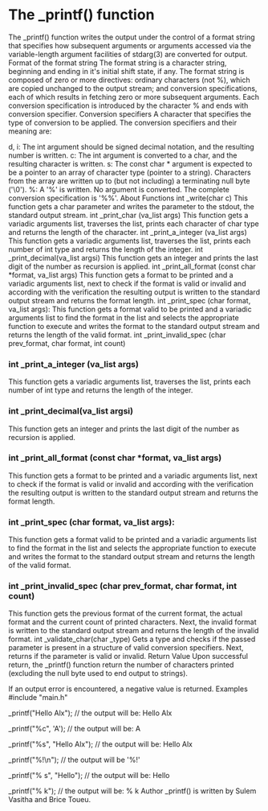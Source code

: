 # The _printf() function

The  _printf() function writes the output under the control of a format string that specifies how subsequent arguments or arguments accessed via the variable-length argument facilities of stdarg(3) are converted for output.
Format of the format string
The format string is a character string, beginning and ending in it's initial shift state, if any. The format string is composed of zero or more directives: ordinary characters (not %), which are copied unchanged to the output stream; and conversion specifications, each of which results in fetching zero or more subsequent arguments. Each conversion specification is introduced by the character % and ends with conversion specifier.
Conversion specifiers
A character that specifies the type of conversion to be applied. The conversion specifiers and their meaning are:

d, i: The int argument should be signed decimal notation, and the resulting number is written.
c: The int argument is converted to a char, and the resulting character is written.
s: The const char * argument is expected to be a pointer to an array of character type (pointer to a string). Characters from the array are written up  to  (but not including) a terminating null byte ('\0').
%: A '%' is written. No argument is converted. The complete conversion specification is '%%'.
About Functions
int _write(char c)
This function gets a char parameter and writes the parameter to the stdout, the standard output stream.
int _print_char (va_list args)
This function gets a variadic arguments list, traverses the list, prints each character of char type and returns the length of the character.
int _print_a_integer (va_list args)
This function gets a variadic arguments list, traverses the list, prints each number of int type and returns the length of the integer.
int _print_decimal(va_list argsi)
This function gets an integer and prints the last digit of the number as recursion is applied.
int _print_all_format (const char *format, va_list args)
This function gets a format to be printed and a variadic arguments list, next to check if the format is valid or invalid and according with the verification the resulting output is written to the standard output stream and returns the format length.
int _print_spec (char format, va_list args):
This function gets a format valid to be printed and a variadic arguments list to find the format in the list and selects the appropriate function to execute and writes the format to the standard output stream and returns the length of the valid format.
int _print_invalid_spec (char prev_format, char format, int count)

### int _print_a_integer (va_list args)
This function gets a variadic arguments list, traverses the list, prints each number of int type and returns the length of the integer.

### int _print_decimal(va_list argsi)
This function gets an integer and prints the last digit of the number as recursion is applied.

### int _print_all_format (const char *format, va_list args)
This function gets a format to be printed and a variadic arguments list, next to check if the
format is valid or invalid and according with the verification the resulting output is written to the standard output stream and returns the format length.

### int _print_spec (char format, va_list args):
This function gets a format valid to be printed and a variadic arguments list to find the format in the
list and selects the appropriate function to execute and writes the format to the standard output stream and returns the length of the valid format.

### int _print_invalid_spec (char prev_format, char format, int count)

This function gets the previous format of the current format, the actual format and the current count of printed characters. Next, the invalid format is written to the standard output stream and returns the length of the invalid format.
int _validate_char(char _type)
Gets a type and checks if the passed parameter is present in a structure of valid conversion specifiers. Next, returns if the parameter is valid or invalid.
Return Value
Upon successful return, the _printf() function return the number of characters printed (excluding the null byte used to end output to strings).

If an output error is encountered, a negative value is returned.
Examples
#include "main.h"

_printf("Hello Alx"); // the output will be: Hello Alx

_printf("%c", 'A'); // the output will be: A

_printf("%s", "Hello Alx"); // the output will be: Hello Alx

_printf("%!\n"); // the output will be '%!'

_printf("%        s", "Hello"); // the output will be: Hello

_printf("%        k"); // the output will be: % k
Author
_printf() is written by Sulem Vasitha and Brice Toueu.

